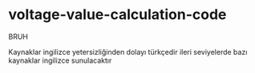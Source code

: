 # voltage-value-calculation-code
BRUH

Kaynaklar ingilizce yetersizliğinden dolayı türkçedir ileri seviyelerde bazı kaynaklar ingilizce sunulacaktır
